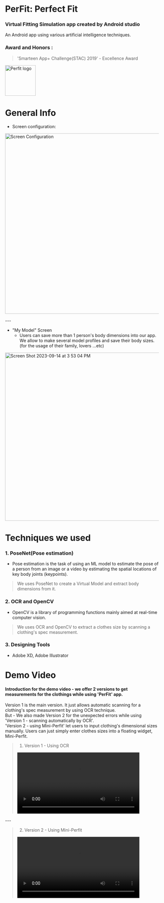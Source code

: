 PerFit: Perfect Fit
=========

 ### Virtual Fitting Simulation app created by Android studio 
An Android app using various artificial intelligence techniques.

### Award and Honors :
> 'Smarteen App+ Challenge(STAC) 2019' - Excellence Award

<img width="100" alt="Perfit logo" src="https://github.com/arky02/Perfit_staccc/assets/46954114/86749295-f833-4db0-9c28-c29e009a7685">

# General Info
- Screen configuration: 
<img width="590" alt="Screen Configuration" src="https://github.com/arky02/Perfit_staccc/assets/46954114/d524a419-80ad-47f9-9525-bd5296dddabc">


---<br/>
- "My Model" Screen
  - Users can save more than 1 person's body dimensions into our app. We allow to make several model profiles and save their body sizes.(for the usage of their family, lovers ...etc)
<img width="550" alt="Screen Shot 2023-09-14 at 3 53 04 PM" src="https://github.com/arky02/Perfit_staccc/assets/46954114/43a76bbf-bc3d-4d87-8ac9-f9c18f21cc60">
  
  
# Techniques we used
### 1. PoseNet(Pose estimation)
- Pose estimation is the task of using an ML model to estimate the pose of a person from an image or a video by estimating the spatial locations of key body joints (keypoints).

 > We uses PoseNet to create a Virtual Model and extract body dimensions from it.  

### 2. OCR and OpenCV
- OpenCV is a library of programming functions mainly aimed at real-time computer vision.

 > We uses OCR and OpenCV to extract a clothes size by scanning a clothing's spec measurement.  

### 3. Designing Tools
- Adobe XD, Adobe Illustrator<br/>  

# Demo Video
#### Introduction for the demo video - we offer 2 versions to get measurements for the clothings while using 'PerFit' app.<br/>
Version 1 is the main version. It just allows automatic scanning for a clothing's spec measurement by using OCR technique.<br/>
But - We also made Version 2 for the unexpected errors while using 'Version 1 - scanning automatically by OCR'.<br/>
'Version 2 - using Mini-Perfit' let users to input clothing's dimensional sizes manually. Users can just simply enter clothes sizes into a floating widget, Mini-Perfit.<br/>

> 1) Version 1 - Using OCR
> <video width="400" alt="Video of Version1 " src="https://github.com/arky02/Perfit_staccc/assets/46954114/fd284d41-933a-448d-a8da-2fb915f7cf0e">
--- <br/>

>2) Version 2 - Using Mini-Perfit
><video width="400" alt="Video of Version2 " src="https://github.com/arky02/Perfit_staccc/assets/46954114/d7d0e221-230c-4ddc-a7b5-f02e5ce59ff9">

   
